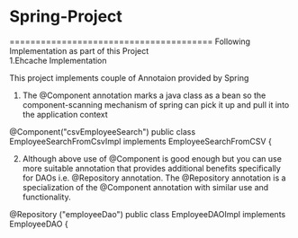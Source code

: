 # Spring-Project
=======================================
Following Implementation as part of this Project <br>
1.Ehcache Implementation 



This project implements couple of Annotaion provided by Spring 

1. The @Component annotation marks a java class as a bean so the component-scanning mechanism of spring can pick it up and pull it into the application context

@Component("csvEmployeeSearch")
public class EmployeeSearchFromCsvImpl implements EmployeeSearchFromCSV {

2. Although above use of @Component is good enough but you can use more suitable annotation that provides additional benefits specifically for DAOs i.e. @Repository
 annotation. The @Repository annotation is a specialization of the @Component annotation with similar use and functionality.

@Repository ("employeeDao")
public class EmployeeDAOImpl implements EmployeeDAO {
